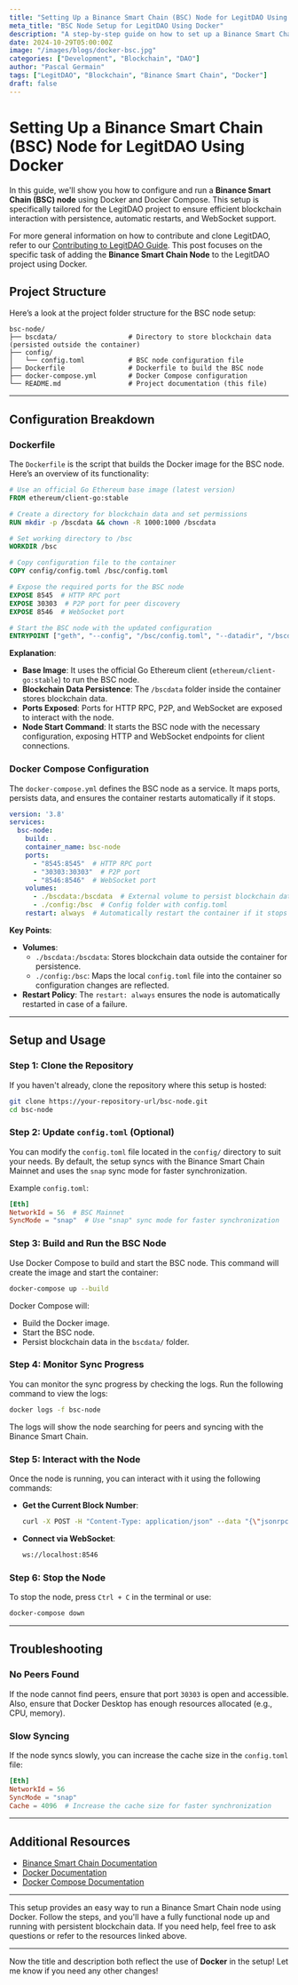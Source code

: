 ```yaml
---
title: "Setting Up a Binance Smart Chain (BSC) Node for LegitDAO Using Docker"
meta_title: "BSC Node Setup for LegitDAO Using Docker"
description: "A step-by-step guide on how to set up a Binance Smart Chain (BSC) node using Docker and Docker Compose for the LegitDAO project."
date: 2024-10-29T05:00:00Z
image: "/images/blogs/docker-bsc.jpg"
categories: ["Development", "Blockchain", "DAO"]
author: "Pascal Germain"
tags: ["LegitDAO", "Blockchain", "Binance Smart Chain", "Docker"]
draft: false
---
```



# Setting Up a Binance Smart Chain (BSC) Node for LegitDAO Using Docker

In this guide, we'll show you how to configure and run a **Binance Smart Chain (BSC) node** using Docker and Docker Compose. This setup is specifically tailored for the LegitDAO project to ensure efficient blockchain interaction with persistence, automatic restarts, and WebSocket support.

For more general information on how to contribute and clone LegitDAO, refer to our [Contributing to LegitDAO Guide](/4-contributetolegitdao). This post focuses on the specific task of adding the **Binance Smart Chain Node** to the LegitDAO project using Docker.

## Project Structure

Here’s a look at the project folder structure for the BSC node setup:

```plaintext
bsc-node/
├── bscdata/                  # Directory to store blockchain data (persisted outside the container)
├── config/
│   └── config.toml           # BSC node configuration file
├── Dockerfile                # Dockerfile to build the BSC node
├── docker-compose.yml        # Docker Compose configuration
└── README.md                 # Project documentation (this file)
```

---

## Configuration Breakdown

### Dockerfile

The `Dockerfile` is the script that builds the Docker image for the BSC node. Here’s an overview of its functionality:

```Dockerfile
# Use an official Go Ethereum base image (latest version)
FROM ethereum/client-go:stable

# Create a directory for blockchain data and set permissions
RUN mkdir -p /bscdata && chown -R 1000:1000 /bscdata

# Set working directory to /bsc
WORKDIR /bsc

# Copy configuration file to the container
COPY config/config.toml /bsc/config.toml

# Expose the required ports for the BSC node
EXPOSE 8545  # HTTP RPC port
EXPOSE 30303  # P2P port for peer discovery
EXPOSE 8546  # WebSocket port

# Start the BSC node with the updated configuration
ENTRYPOINT ["geth", "--config", "/bsc/config.toml", "--datadir", "/bscdata", "--http", "--http.addr", "0.0.0.0", "--http.port", "8545", "--http.api", "eth,net,web3", "--ws", "--ws.addr", "0.0.0.0", "--ws.port", "8546", "--ws.api", "eth,net,web3", "--syncmode", "snap"]
```

**Explanation**:
- **Base Image**: It uses the official Go Ethereum client (`ethereum/client-go:stable`) to run the BSC node.
- **Blockchain Data Persistence**: The `/bscdata` folder inside the container stores blockchain data.
- **Ports Exposed**: Ports for HTTP RPC, P2P, and WebSocket are exposed to interact with the node.
- **Node Start Command**: It starts the BSC node with the necessary configuration, exposing HTTP and WebSocket endpoints for client connections.

### Docker Compose Configuration

The `docker-compose.yml` defines the BSC node as a service. It maps ports, persists data, and ensures the container restarts automatically if it stops.

```yaml
version: '3.8'
services:
  bsc-node:
    build: .
    container_name: bsc-node
    ports:
      - "8545:8545"  # HTTP RPC port
      - "30303:30303"  # P2P port
      - "8546:8546"  # WebSocket port
    volumes:
      - ./bscdata:/bscdata  # External volume to persist blockchain data
      - ./config:/bsc  # Config folder with config.toml
    restart: always  # Automatically restart the container if it stops
```

**Key Points**:
- **Volumes**:
  - `./bscdata:/bscdata`: Stores blockchain data outside the container for persistence.
  - `./config:/bsc`: Maps the local `config.toml` file into the container so configuration changes are reflected.
- **Restart Policy**: The `restart: always` ensures the node is automatically restarted in case of a failure.

---

## Setup and Usage

### Step 1: Clone the Repository

If you haven't already, clone the repository where this setup is hosted:

```bash
git clone https://your-repository-url/bsc-node.git
cd bsc-node
```

### Step 2: Update `config.toml` (Optional)

You can modify the `config.toml` file located in the `config/` directory to suit your needs. By default, the setup syncs with the Binance Smart Chain Mainnet and uses the `snap` sync mode for faster synchronization.

Example `config.toml`:

```toml
[Eth]
NetworkId = 56  # BSC Mainnet
SyncMode = "snap"  # Use "snap" sync mode for faster synchronization
```

### Step 3: Build and Run the BSC Node

Use Docker Compose to build and start the BSC node. This command will create the image and start the container:

```bash
docker-compose up --build
```

Docker Compose will:
- Build the Docker image.
- Start the BSC node.
- Persist blockchain data in the `bscdata/` folder.

### Step 4: Monitor Sync Progress

You can monitor the sync progress by checking the logs. Run the following command to view the logs:

```bash
docker logs -f bsc-node
```

The logs will show the node searching for peers and syncing with the Binance Smart Chain.

### Step 5: Interact with the Node

Once the node is running, you can interact with it using the following commands:

- **Get the Current Block Number**:
  ```bash
  curl -X POST -H "Content-Type: application/json" --data "{\"jsonrpc\":\"2.0\",\"method\":\"eth_blockNumber\",\"params\":[],\"id\":1}" http://localhost:8545
  ```

- **Connect via WebSocket**:
  ```bash
  ws://localhost:8546
  ```

### Step 6: Stop the Node

To stop the node, press `Ctrl + C` in the terminal or use:

```bash
docker-compose down
```

---

## Troubleshooting

### No Peers Found
If the node cannot find peers, ensure that port `30303` is open and accessible. Also, ensure that Docker Desktop has enough resources allocated (e.g., CPU, memory).

### Slow Syncing
If the node syncs slowly, you can increase the cache size in the `config.toml` file:

```toml
[Eth]
NetworkId = 56
SyncMode = "snap"
Cache = 4096  # Increase the cache size for faster synchronization
```

---

## Additional Resources

- [Binance Smart Chain Documentation](https://docs.bnbchain.org/)
- [Docker Documentation](https://docs.docker.com/)
- [Docker Compose Documentation](https://docs.docker.com/compose/)

---

This setup provides an easy way to run a Binance Smart Chain node using Docker. Follow the steps, and you'll have a fully functional node up and running with persistent blockchain data. If you need help, feel free to ask questions or refer to the resources linked above.

---

Now the title and description both reflect the use of **Docker** in the setup! Let me know if you need any other changes!